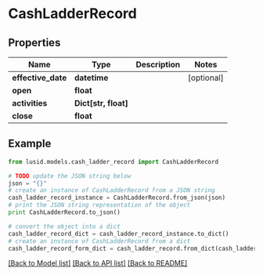 # CashLadderRecord


## Properties
Name | Type | Description | Notes
------------ | ------------- | ------------- | -------------
**effective_date** | **datetime** |  | [optional] 
**open** | **float** |  | 
**activities** | **Dict[str, float]** |  | 
**close** | **float** |  | 

## Example

```python
from lusid.models.cash_ladder_record import CashLadderRecord

# TODO update the JSON string below
json = "{}"
# create an instance of CashLadderRecord from a JSON string
cash_ladder_record_instance = CashLadderRecord.from_json(json)
# print the JSON string representation of the object
print CashLadderRecord.to_json()

# convert the object into a dict
cash_ladder_record_dict = cash_ladder_record_instance.to_dict()
# create an instance of CashLadderRecord from a dict
cash_ladder_record_form_dict = cash_ladder_record.from_dict(cash_ladder_record_dict)
```
[[Back to Model list]](../README.md#documentation-for-models) [[Back to API list]](../README.md#documentation-for-api-endpoints) [[Back to README]](../README.md)


